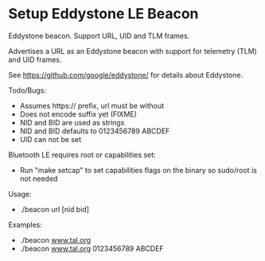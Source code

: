 Setup Eddystone LE Beacon
=========================

Eddystone beacon. Support URL, UID and TLM frames.

Advertises a URL as an Eddystone beacon with support for telemetry (TLM) and UID frames.

See https://github.com/google/eddystone/ for details about Eddystone.

Todo/Bugs:
* Assumes https:// prefix, url must be without
* Does not encode suffix yet (FIXME)
* NID and BID are used as strings
* NID and BID defaults to 0123456789 ABCDEF
* UID can not be set

Bluetooth LE requires root or capabilities set:
* Run "make setcap" to set capabilities flags on the binary so sudo/root is not needed

Usage:
* ./beacon url [nid bid]

Examples:
* ./beacon www.tal.org 
* ./beacon www.tal.org 0123456789 ABCDEF
